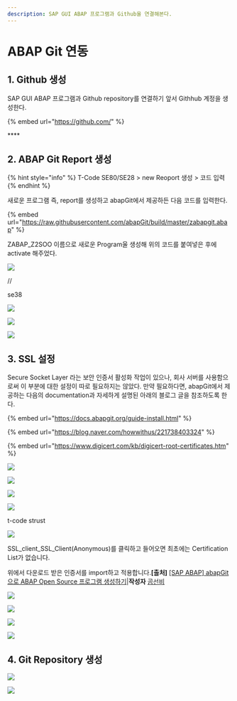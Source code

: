 ```yaml
---
description: SAP GUI ABAP 프로그램과 Github울 연결해본다.
---
```


# ABAP Git 연동

## 1. Github 생성

SAP GUI ABAP 프로그램과 Github repository를 연결하기 앞서 Githhub 계정을 생성한다. 

{% embed url="https://github.com/" %}

\*\*\*\*

## 2. ABAP Git Report 생성

{% hint style="info" %}
T-Code SE80/SE28 &gt; new Reoport 생성 &gt; 코드 입력
{% endhint %}

새로운 프로그램 즉, report를 생성하고 abapGit에서 제공하든 다음 코드를 입력한다. 

{% embed url="https://raw.githubusercontent.com/abapGit/build/master/zabapgit.abap" %}

ZABAP\_Z2SOO 이름으로 새로운 Program울 생성해 위의 코드를 붙여넣은 후에 activate 해주었다. 

![](../../.gitbook/assets/image%20%28713%29.png)

//

se38 

![](../../.gitbook/assets/image%20%28733%29.png)

![](../../.gitbook/assets/image%20%28682%29.png)

![](../../.gitbook/assets/image%20%28686%29.png)



## 3. SSL 설정

Secure Socket Layer 라는 보안 인증서 활성화 작업이 있으나, 회사 서버를 사용함으로써 이 부분에 대한 설정이 따로 필요하지는 않았다. 만약 필요하다면, abapGit에서 제공하는 다음의 documentation과 자세하게 설명된 아래의 블로그 글을 참조하도록 한다. 

{% embed url="https://docs.abapgit.org/guide-install.html" %}

{% embed url="https://blog.naver.com/howwithus/221738403324" %}

{% embed url="https://www.digicert.com/kb/digicert-root-certificates.htm" %}

![](../../.gitbook/assets/image%20%28726%29.png)

![](../../.gitbook/assets/image%20%28701%29.png)

![](../../.gitbook/assets/image%20%28749%29.png)

![](../../.gitbook/assets/image%20%28678%29.png)

t-code strust



![](../../.gitbook/assets/image%20%28687%29.png)

SSL\_client\_SSL\_Client\(Anonymous\)를 클릭하고 들어오면 최초에는 Certification List가 없습니다.

위에서 다운로드 받은 인증서를 import하고 적용합니다.**\[출처\]** [\[SAP ABAP\] abapGit 으로 ABAP Open Source 프로그램 생성하기](https://blog.naver.com/howwithus/221738403324)\|**작성자** [곰선비](https://blog.naver.com/howwithus)



![](../../.gitbook/assets/image%20%28730%29.png)

![](../../.gitbook/assets/image%20%28675%29.png)

![](../../.gitbook/assets/image%20%28711%29.png)







![](../../.gitbook/assets/image%20%28712%29.png)

## 4. Git Repository 생성

![](../../.gitbook/assets/image%20%28743%29.png)

![](../../.gitbook/assets/image%20%28692%29.png)





